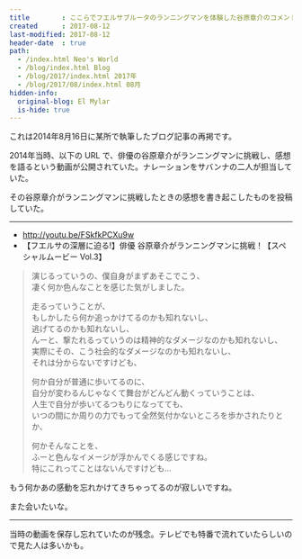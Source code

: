 ```yaml
---
title        : ここらでフエルサブルータのランニングマンを体験した谷原章介のコメント行ってみようか～!!!
created      : 2017-08-12
last-modified: 2017-08-12
header-date  : true
path:
  - /index.html Neo's World
  - /blog/index.html Blog
  - /blog/2017/index.html 2017年
  - /blog/2017/08/index.html 08月
hidden-info:
  original-blog: El Mylar
  is-hide: true
---
```


これは2014年8月16日に某所で執筆したブログ記事の再掲です。

2014年当時、以下の URL で、俳優の谷原章介がランニングマンに挑戦し、感想を語るという動画が公開されていた。ナレーションをサバンナの二人が担当していた。

その谷原章介がランニングマンに挑戦したときの感想を書き起こしたものを投稿していた。

---

- <http://youtu.be/FSkfkPCXu9w>
- 【フエルサの深層に迫る!】俳優 谷原章介がランニングマンに挑戦！【スペシャルムービー Vol.3】

> 演じるっていうの、僕自身がまずあそこでこう、  
> 凄く何か色んなことを感じた気がしました。
> 
> 走るっていうことが、  
> もしかしたら何か追っかけてるのかも知れないし、  
> 逃げてるのかも知れないし、  
> んーと、撃たれるっていうのは精神的なダメージなのかも知れないし、  
> 実際にその、こう社会的なダメージなのかも知れないし、  
> それは分からないですけども、
> 
> 何か自分が普通に歩いてるのに、  
> 自分が変わるんじゃなくて舞台がどんどん動くっていうことは、  
> 人生で自分が歩いてるつもりになってても、  
> いつの間にか周りの力でもって全然気付かないところを歩かされたりとか、
> 
> 何かそんなことを、  
> ふーと色んなイメージが浮かんでくる感じですね。  
> 特にこれってことはないんですけども…

もう何かあの感動を忘れかけてきちゃってるのが寂しいですね。

また会いたいな。

---

当時の動画を保存し忘れていたのが残念。テレビでも特番で流れていたらしいので見た人は多いかも。

